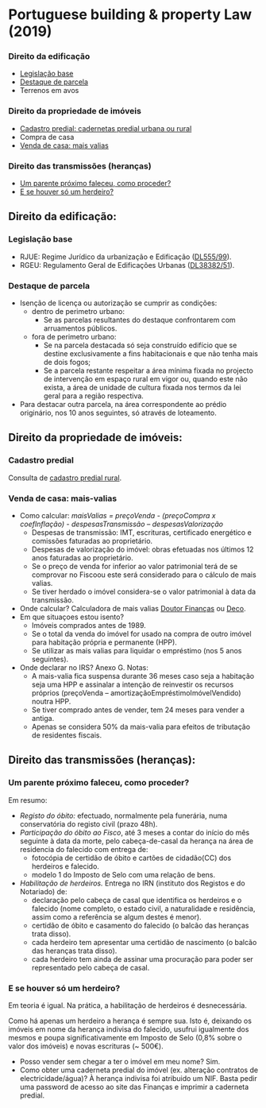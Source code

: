 # Portuguese building & property Law (2019)

### Direito da edificação

- [Legislação base](#legislação-base)
- [Destaque de parcela](#destaque-de-parcela)
- Terrenos em avos

### Direito da propriedade de imóveis

- [Cadastro predial: cadernetas predial urbana ou rural](#cadastro-predial)
- Compra de casa
- [Venda de casa: mais valias](#venda-de-casa-mais-valias)

### Direito das transmissões (heranças)

- [Um parente próximo faleceu, como proceder?](#um-parente-próximo-faleceu-como-proceder)
- [E se houver só um herdeiro?](#e-se-houver-só-um-herdeiro)




## Direito da edificação:

### Legislação base

- RJUE: Regime Jurídico da urbanização e Edificação ([DL555/99](http://www.pgdlisboa.pt/leis/lei_mostra_articulado.php?nid=625&tabela=leis)).
- RGEU: Regulamento Geral de Edificações Urbanas ([DL38382/51](http://www.pgdlisboa.pt/leis/lei_mostra_articulado.php?nid=1217&tabela=leis)).


### Destaque de parcela

- Isenção de licença ou autorização se cumprir as condições:
	- dentro de perimetro urbano:
		- Se as parcelas resultantes do destaque confrontarem com arruamentos públicos.
	- fora de perimetro urbano:
		- Se na parcela destacada só seja construído edifício que se destine exclusivamente a fins habitacionais e que não tenha mais de dois fogos;
		- Se a parcela restante respeitar a área mínima fixada no projecto de intervenção em espaço rural em vigor ou, quando este não exista, a área de unidade de cultura fixada nos termos da lei geral para a região respectiva.
- Para destacar outra parcela, na área correspondente ao prédio originário, nos 10 anos seguintes, só através de loteamento.




## Direito da propriedade de imóveis:

### Cadastro predial

Consulta de [cadastro predial rural](http://www.dgterritorio.pt/cadastro/cadastro_geometrico_da_propriedade_rustica__cgpr_/consultar_seccoes_cadastrais/).


### Venda de casa: mais-valias

- Como calcular: *maisValias = preçoVenda - (preçoCompra x coefInflação) - despesasTransmissão – despesasValorização*
	- Despesas de transmissão: IMT, escrituras, certificado energético e comissões faturadas ao proprietário.
	- Despesas de valorização do imóvel: obras efetuadas nos últimos 12 anos faturadas ao proprietário.
	- Se o preço de venda for inferior ao valor patrimonial terá de se comprovar no Fiscoou este será considerado para o cálculo de mais valias.
	- Se tiver herdado o imóvel considera-se o valor patrimonial à data da transmissão.
- Onde calcular? Calculadora de mais valias [Doutor Finanças](https://www.doutorfinancas.pt/calculadora-de-mais-valias-imoveis/) ou [Deco](https://www.deco.proteste.pt/casa/comprar-vender-casa/simule-e-poupe/quanto-pago-ao-fisco-pela-venda-da-minha-casa).
- Em que situaçoes estou isento?
	- Imóveis comprados antes de 1989.
	- Se o total da venda do imóvel for usado na compra de outro imóvel para habitação própria e permanente (HPP).
	- Se utilizar as mais valias para liquidar o empréstimo (nos 5 anos seguintes).
- Onde declarar no IRS? Anexo G. Notas:
	- A mais-valia fica suspensa durante 36 meses caso seja a habitação seja uma HPP e assinalar a intenção de reinvestir os recursos próprios (preçoVenda – amortizaçãoEmpréstimoImóvelVendido) noutra HPP.
	- Se tiver comprado antes de vender, tem 24 meses para vender a antiga.
	- Apenas se considera 50% da mais-valia para efeitos de tributação de residentes fiscais.




## Direito das transmissões (heranças):

### Um parente próximo faleceu, como proceder?

Em resumo:

- *Registo do óbito:* efectuado, normalmente pela funerária, numa conservatória do registo civil (prazo 48h).
- *Participação do óbito ao Fisco*, até 3 meses a contar do início do mês seguinte à data da morte, pelo cabeça-de-casal da herança na área de residencia do falecido com entrega de:
	- fotocópia de certidão de óbito e cartões de cidadão(CC) dos herdeiros e falecido.
	- modelo 1 do Imposto de Selo com uma relação de bens.
- *Habilitação de herdeiros.* Entrega no IRN (instituto dos Registos e do Notariado) de:
	- declaração pelo cabeça de casal que identifica os herdeiros e o falecido (nome completo, o estado civil, a naturalidade e residência, assim como a referência se algum destes é menor).
	- certidão de óbito e casamento do falecido (o balcão das heranças trata disso).
	- cada herdeiro tem apresentar uma certidão de nascimento (o balcão das heranças trata disso).
	- cada herdeiro tem ainda de assinar uma procuração para poder ser representado pelo cabeça de casal.


### E se houver só um herdeiro?

Em teoria é igual. Na prática, a habilitação de herdeiros é desnecessária.

Como há apenas um herdeiro a herança é sempre sua. Isto é, deixando os imóveis em nome da herança indivisa do falecido, usufrui igualmente dos mesmos e poupa significativamente em Imposto de Selo (0,8% sobre o valor dos imóveis) e novas escrituras (~ 500€).

- Posso vender sem chegar a ter o imóvel em meu nome? Sim.
- Como obter uma caderneta predial do imóvel (ex. alteração contratos de electricidade/água)? À herança indivisa foi atribuido um NIF. Basta pedir uma password de acesso ao site das Finanças e imprimir a caderneta predial.
